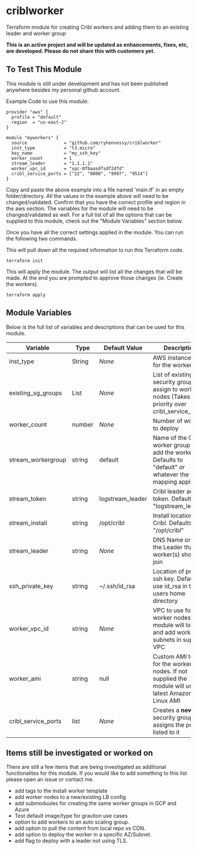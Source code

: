 # criblworker
Terraform module for creating Cribl workers and adding them to an existing leader and worker group

**This is an active project and will be updated as enhancements, fixes, etc, are developed.  Please do not share this with customers yet.**

## To Test This Module
This module is still under development and has not been published anywhere besides my personal github account.  

Example Code to use this module:
```
provider "aws" {
  profile = "default"
  region  = "us-east-2"
} 

module "myworkers" {
  source              = "github.com/ryhennessy/criblworker"
  inst_type           = "t3.micro"
  key_name            = "my_ssh_key"
  worker_count        = 1
  stream_leader       = "1.1.1.1"
  worker_vpc_id       = "vpc-0fbaasdfsdf2dfd"
  cribl_service_ports = ["22", "9000", "9997", "9514"]
}
```

Copy and paste the above example into a file named 'main.tf' in an empty folder/directory.  All the values in the example above will need to be changed/validated.   Confirm that you have the correct profile and region in the aws section.   The variables for the module will need to be changed/validated as well.  For a full list of all the options that can be supplied to this module, check out the "Module Variables" section below.

Once you have all the correct settings applied in the module.   You can run the following two commands.

This will pull down all the required information to run this Terraform code.
```
terraform init
```

This will apply the module.  The output will list all the changes that will be made.  At the end you are prompted to approve those changes (ie. Create the workers).  
```
terraform apply
```


## Module Variables
Below is the full list of variables and descriptions that can be used for this module. 

| Variable | Type | Default Value | Description |
|--------- | ---- | ------------- | ------------|
| inst_type | String |  *None* | AWS instance type for the worker(s) |
| existing_sg_groups | List |  *None* | List of existing EC2 security groups to assign to worker nodes (Takes priority over cribl_service_ports) |
| worker_count | number | *None* | Number of workers to deploy |
| stream_workergroup | string | default | Name of the Cribl worker group to add the workers to.  Defaults to "default" or whatever the mapping applies |
| stream_token | string | logstream_leader | Cribl leader auth token.  Defaults to "logstream_leader" |
| stream_install | string | /opt/cribl | Install location for Cribl.  Defaults to "/opt/cribl" |
| stream_leader | string | *None* | DNS Name or IP of the Leader that worker(s) should join |
| ssh_private_key | string | ~/.ssh/id_rsa | Location of private ssh key.  Defaults to use id_rsa in the users home directory |
| worker_vpc_id | string | *None* |  VPC to use for Cribl worker nodes.  The module will loop and add workers to subnets in supplied VPC |
| worker_ami | string | null | Custom AMI to use for the worker nodes. If not supplied the module will use the latest Amazon Linux AMI |
| cribl_service_ports | list | *None* | Creates a **new** security group and assigns the ports listed to it |



## Items still be investigated or worked on 
There are still a few items that are being investigated as additional functionalites for this module.  If you would like to add something to this list please open an issue or contact me.
 * add tags to the install worker template
 * add worker nodes to a new/existing LB config
 * add submoduules for creating the same worker groups in GCP and Azure
 * Test default image/type for graviton use cases
 * option to add workers to an auto scaling group.
 * add option to pull the content from local repo vs CDN.
 * add option to deploy the worker in a specific AZ/Subnet.
 * add flag to deploy with a leader not using TLS.
